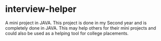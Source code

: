 # interview-helper
A mini project in JAVA.
This project is done in my Second year and is completely done in JAVA. This may help others for their mini projects and could also be used as a helping tool for college placements.
